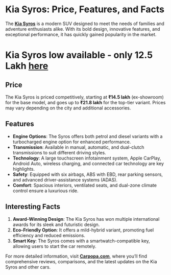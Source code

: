 
# Kia Syros: Price, Features, and Facts

The **[Kia Syros]((https://bit.ly/4hqnOJ7))** is a modern SUV designed to meet the needs of families and adventure enthusiasts alike. With its bold design, innovative features, and exceptional performance, it has quickly gained popularity in the market.

# Kia Syros low available - only 12.5 Lakh [here](https://bit.ly/4hqnOJ7)

## Price  
The Kia Syros is priced competitively, starting at **₹14.5 lakh** (ex-showroom) for the base model, and goes up to **₹21.8 lakh** for the top-tier variant. Prices may vary depending on the city and additional accessories.

## Features  
- **Engine Options**: The Syros offers both petrol and diesel variants with a turbocharged engine option for enhanced performance.  
- **Transmission**: Available in manual, automatic, and dual-clutch transmissions to suit different driving styles.  
- **Technology**: A large touchscreen infotainment system, Apple CarPlay, Android Auto, wireless charging, and connected car technology are key highlights.  
- **Safety**: Equipped with six airbags, ABS with EBD, rear parking sensors, and advanced driver-assistance systems (ADAS).  
- **Comfort**: Spacious interiors, ventilated seats, and dual-zone climate control ensure a luxurious ride.  

## Interesting Facts  
1. **Award-Winning Design**: The Kia Syros has won multiple international awards for its sleek and futuristic design.  
2. **Eco-Friendly Option**: It offers a mild-hybrid variant, promoting fuel efficiency and reduced emissions.  
3. **Smart Key**: The Syros comes with a smartwatch-compatible key, allowing users to start the car remotely.  

For more detailed information, visit **[Carpopa.com](https://bit.ly/4hqnOJ7)**, where you’ll find comprehensive reviews, comparisons, and the latest updates on the Kia Syros and other cars.
